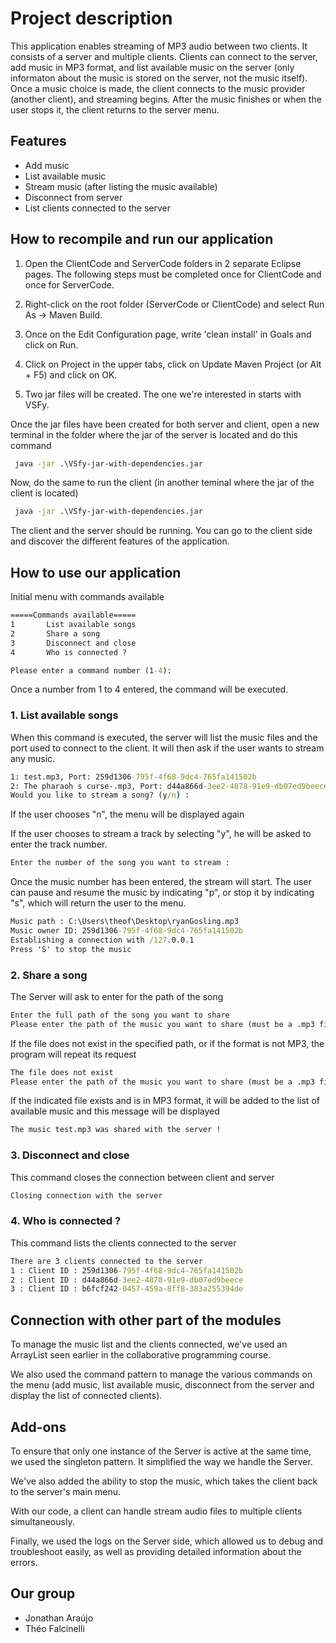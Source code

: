 # Project description

This application enables streaming of MP3 audio between two clients. It consists of a server and multiple clients. Clients can connect to the server, add music in MP3 format, and list available music on the server (only informaton about the music is stored on the server, not the music itself). Once a music choice is made, the client connects to the music provider (another client), and streaming begins. After the music finishes or when the user stops it, the client returns to the server menu.

## Features

- Add music
- List available music
- Stream music (after listing the music available)
- Disconnect from server
- List clients connected to the server

## How to recompile and run our application

1.  Open the ClientCode and ServerCode folders in 2 separate Eclipse pages. The following steps must be completed once for ClientCode and once for ServerCode.

2. Right-click on the root folder (ServerCode or ClientCode) and select Run As -> Maven Build.

3. Once on the Edit Configuration page, write 'clean install' in Goals and click on Run.

4. Click on Project in the upper tabs, click on Update Maven Project (or Alt + F5) and click on OK. 

5. Two jar files will be created. The one we're interested in starts with VSFy.

Once the jar files have been created for both server and client, open a new terminal in the folder where the jar of the server is located and do this command
```cmd
 java -jar .\VSfy-jar-with-dependencies.jar
```
Now, do the same to run the client (in another teminal where the jar of the client is located)
```cmd
 java -jar .\VSfy-jar-with-dependencies.jar
```

The client and the server should be running. You can go to the client side and discover the different features of the application.

## How to use our application

Initial menu with commands available
```cmd
=====Commands available=====
1       List available songs
2       Share a song
3       Disconnect and close
4       Who is connected ? 

Please enter a command number (1-4):
```

Once a number from 1 to 4 entered, the command will be executed.

### 1. List available songs

When this command is executed, the server will list the music files and the port used to connect to the client. 
It will then ask if the user wants to stream any music.

```cmd
1: test.mp3, Port: 259d1306-795f-4f68-9dc4-765fa141502b
2: The pharaoh s curse-.mp3, Port: d44a866d-3ee2-4878-91e9-db07ed9beece
Would you like to stream a song? (y/n) :
```
If the user chooses "n", the menu will be displayed again

If the user chooses to stream a track by selecting "y", he will be asked to enter the track number.
```cmd
Enter the number of the song you want to stream :
```
Once the music number has been entered, the stream will start.
The user can pause and resume the music by indicating "p", or stop it by indicating "s", which will return the user to the menu.

```cmd
Music path : C:\Users\theof\Desktop\ryanGosling.mp3
Music owner ID: 259d1306-795f-4f68-9dc4-765fa141502b
Establishing a connection with /127.0.0.1
Press 'S' to stop the music
```

### 2. Share a song

The Server will ask to enter for the path of the song
```cmd
Enter the full path of the song you want to share
Please enter the path of the music you want to share (must be a .mp3 file):
```
If the file does not exist in the specified path, or if the format is not MP3, the program will repeat its request
```cmd
The file does not exist
Please enter the path of the music you want to share (must be a .mp3 file):
```

If the indicated file exists and is in MP3 format, it will be added to the list of available music and this message will be displayed
```cmd
The music test.mp3 was shared with the server !
```

### 3. Disconnect and close

This command closes the connection between client and server
```cmd
Closing connection with the server
```
### 4. Who is connected ?

This command lists the clients connected to the server
```cmd
There are 3 clients connected to the server
1 : Client ID : 259d1306-795f-4f68-9dc4-765fa141502b
2 : Client ID : d44a866d-3ee2-4878-91e9-db07ed9beece
3 : Client ID : b6fcf242-0457-459a-8ff8-383a255394de
```

## Connection with other part of the modules

To manage the music list and the clients connected, we've used an ArrayList seen earlier in the collaborative programming course.

We also used the command pattern to manage the various commands on the menu (add music, list available music, disconnect from the server and display the list of connected clients).

## Add-ons 

To ensure that only one instance of the Server is active at the same time, we used the singleton pattern. It simplified the way we handle the Server.

We've also added the ability to stop the music, which takes the client back to the server's main menu.

With our code, a client can handle stream audio files to multiple clients simultaneously.

Finally, we used the logs on the Server side, which allowed us to debug and troubleshoot easily, as well as providing detailed information about the errors.

## Our group 

- Jonathan Araújo 
- Théo Falcinelli
